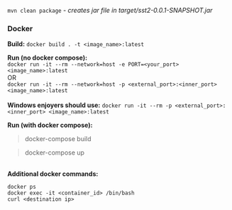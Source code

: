 
`mvn clean package` - _creates jar file in target/sst2-0.0.1-SNAPSHOT.jar_

### Docker
**Build:**
`docker build . -t <image_name>:latest`

**Run (no docker compose):**<br>
`docker run -it --rm --network=host -e PORT=<your_port>
<image_name>:latest` <br> OR
<br>
`docker run -it --rm --network=host -p <external_port>:<inner_port> <image_name>:latest`
<br></br>
**Windows enjoyers should use:**
`docker run -it --rm -p <external_port>:<inner_port> <image_name>:latest`

**Run (with docker compose):**
> docker-compose build

> docker-compose up


<br>**Additional docker commands:**
```
docker ps
docker exec -it <container_id> /bin/bash
curl <destination ip>
```